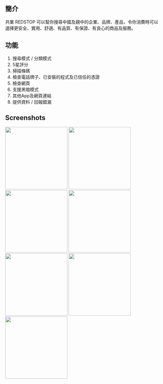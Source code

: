 ## 簡介

共業 REDSTOP 可以幫你搜尋中國及親中的企業、品牌、產品，令你消費時可以選擇更安全、實用、舒適、有品質、有保證、有良心的商品及服務。

## 功能

1. 搜尋模式 / 分類模式
2. 5星評分
3. 掃描條碼
4. 檢查電話牌子、已安裝的程式及已信任的憑證
5. 檢查網頁
6. 支援黑暗模式
7. 其他App及網頁連結
8. 提供資料 / 回報錯漏

## Screenshots

<img src="https://play-lh.googleusercontent.com/WdkDHFaFuNaHTvsO8LQtwt3jI-EU_wXo266C7ucxP-5NSdBOleKboKIRm69GPebjuw=w1920-h969-rw" width="200px"/> <img src="https://play-lh.googleusercontent.com/fUk2H390T240lF8-wQHwHkjiKqe184SLK5Jw7GqdokqhGR3eDEodQw_sWNJU_9HGTSAL=w1920-h969-rw" width="200px"/> <img src="https://play-lh.googleusercontent.com/6ZO3LQlHEv_0bwBGs3ArQvDMAY8XCJW444MD07-Ccy0mSHIFgsR8kAF6FM2gNbpoa1HZ=w1920-h969-rw" width="200px"/> <img src="https://play-lh.googleusercontent.com/8Fh6hJTe16jnpKYgQlMrCJnQ31Z-It_KBy4OHwHloJw1DkGGD0q1OaR-i-zgIlNPQQ=w1920-h969-rw" width="200px"/> <img src="https://play-lh.googleusercontent.com/M-hSzJRr1hKym3dBh-zbkSSmmec9_4abY5dUT0p4SpnJbhhYxJMXCGAGXPbRiUQiWV_V=w1920-h969-rw" width="200px"/> <img src="https://play-lh.googleusercontent.com/TKp9zX4ayBGi1tiy6VUBq0Iu6vejpRV9hdxmsXYztvfxvcJEwmQDTS6yORsIjGVFKlg=w1920-h969-rw" width="200px"/> <img src="https://play-lh.googleusercontent.com/kl2HNNDfSs2T8iJB12uZW12hDtb4oYracCjlMklZqiJrlTBmJXZUYKaOL0NBU9BnGg=w1920-h969-rw" width="200px"/>
